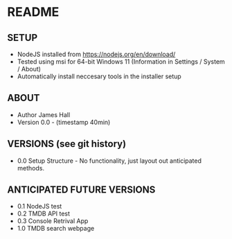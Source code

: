 # README

## SETUP

* NodeJS installed from https://nodejs.org/en/download/
* Tested using msi for 64-bit Windows 11 (Information in Settings / System / About)
* Automatically install neccesary tools in the installer setup

## ABOUT

* Author James Hall
* Version 0.0 - (timestamp 40min)

## VERSIONS (see git history)

* 0.0 Setup Structure - No functionality, just layout out anticipated methods.

## ANTICIPATED FUTURE VERSIONS

* 0.1 NodeJS test
* 0.2 TMDB API test
* 0.3 Console Retrival App
* 1.0 TMDB search webpage